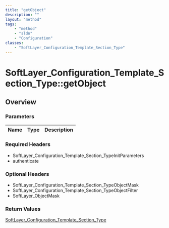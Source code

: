 ```yaml
---
title: "getObject"
description: ""
layout: "method"
tags:
    - "method"
    - "sldn"
    - "Configuration"
classes:
    - "SoftLayer_Configuration_Template_Section_Type"
---
```

# SoftLayer_Configuration_Template_Section_Type::getObject
## Overview 


### Parameters 
|Name | Type | Description |
| --- | --- | --- |


### Required Headers
* SoftLayer_Configuration_Template_Section_TypeInitParameters
* authenticate

### Optional Headers
* SoftLayer_Configuration_Template_Section_TypeObjectMask
* SoftLayer_Configuration_Template_Section_TypeObjectFilter
* SoftLayer_ObjectMask

### Return Values
<a href='/reference/datatypes/SoftLayer_Configuration_Template_Section_Type'>SoftLayer_Configuration_Template_Section_Type </a>
